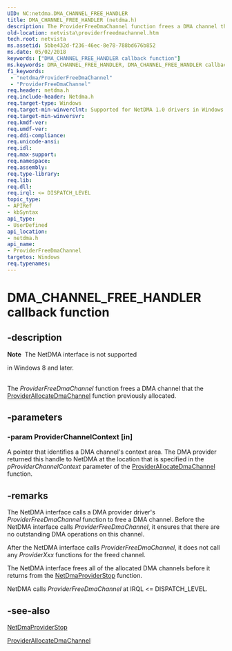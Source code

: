 ```yaml
---
UID: NC:netdma.DMA_CHANNEL_FREE_HANDLER
title: DMA_CHANNEL_FREE_HANDLER (netdma.h)
description: The ProviderFreeDmaChannel function frees a DMA channel that the ProviderAllocateDmaChannel function previously allocated.
old-location: netvista\providerfreedmachannel.htm
tech.root: netvista
ms.assetid: 5bbe432d-f236-46ec-8e78-788bd676b852
ms.date: 05/02/2018
keywords: ["DMA_CHANNEL_FREE_HANDLER callback function"]
ms.keywords: DMA_CHANNEL_FREE_HANDLER, DMA_CHANNEL_FREE_HANDLER callback, ProviderFreeDmaChannel, ProviderFreeDmaChannel callback function [Network Drivers Starting with Windows Vista], netdma/ProviderFreeDmaChannel, netdma_ref_d81eae9f-e306-4ac7-a4ce-3e4831b45c39.xml, netvista.providerfreedmachannel
f1_keywords:
 - "netdma/ProviderFreeDmaChannel"
 - "ProviderFreeDmaChannel"
req.header: netdma.h
req.include-header: Netdma.h
req.target-type: Windows
req.target-min-winverclnt: Supported for NetDMA 1.0 drivers in Windows Vista.
req.target-min-winversvr: 
req.kmdf-ver: 
req.umdf-ver: 
req.ddi-compliance: 
req.unicode-ansi: 
req.idl: 
req.max-support: 
req.namespace: 
req.assembly: 
req.type-library: 
req.lib: 
req.dll: 
req.irql: <= DISPATCH_LEVEL
topic_type:
- APIRef
- kbSyntax
api_type:
- UserDefined
api_location:
- netdma.h
api_name:
- ProviderFreeDmaChannel
targetos: Windows
req.typenames: 
---
```


# DMA_CHANNEL_FREE_HANDLER callback function


## -description


<div class="alert"><b>Note</b>  The NetDMA interface is not supported 

in Windows 8 and later.</div><div> </div>The 
  <i>ProviderFreeDmaChannel</i> function frees a DMA channel that the 
  <a href="https://docs.microsoft.com/windows-hardware/drivers/ddi/netdma/nc-netdma-dma_channel_allocate_handler">
  ProviderAllocateDmaChannel</a> function previously allocated.


## -parameters




### -param ProviderChannelContext [in]

A pointer that identifies a DMA channel's context area. The DMA provider returned this handle to
     NetDMA at the location that is specified in the 
     <i>pProviderChannelContext</i> parameter of the 
     <a href="https://docs.microsoft.com/windows-hardware/drivers/ddi/netdma/nc-netdma-dma_channel_allocate_handler">
     ProviderAllocateDmaChannel</a> function.


## -remarks



The NetDMA interface calls a DMA provider driver's 
    <i>ProviderFreeDmaChannel</i> function to free a DMA channel. Before the NetDMA interface calls 
    <i>ProviderFreeDmaChannel</i>, it ensures that there are no outstanding DMA operations on this
    channel.

After the NetDMA interface calls 
    <i>ProviderFreeDmaChannel</i>, it does not call any 
    <i>ProviderXxx</i> functions for the freed channel.

The NetDMA interface frees all of the allocated DMA channels before it returns from the 
    <a href="https://docs.microsoft.com/windows-hardware/drivers/ddi/netdma/nf-netdma-netdmaproviderstop">NetDmaProviderStop</a> function.

NetDMA calls 
    <i>ProviderFreeDmaChannel</i> at IRQL <= DISPATCH_LEVEL.




## -see-also




<a href="https://docs.microsoft.com/windows-hardware/drivers/ddi/netdma/nf-netdma-netdmaproviderstop">NetDmaProviderStop</a>



<a href="https://docs.microsoft.com/windows-hardware/drivers/ddi/netdma/nc-netdma-dma_channel_allocate_handler">ProviderAllocateDmaChannel</a>
 

 

